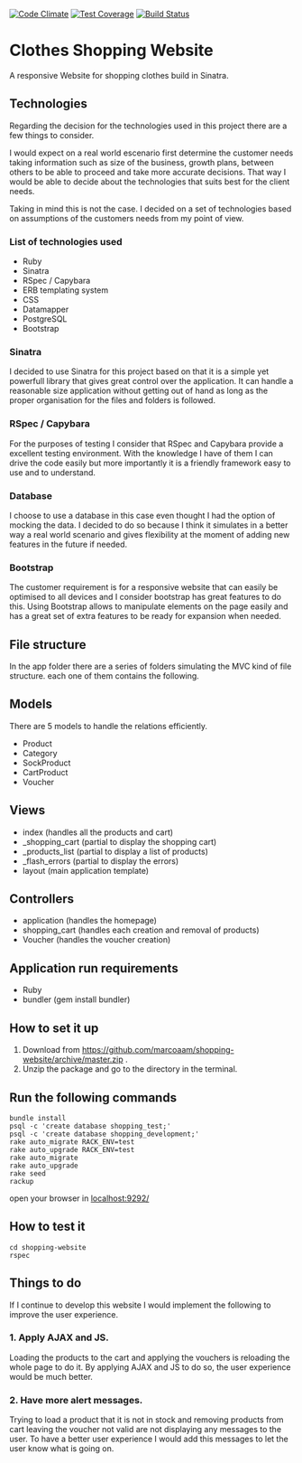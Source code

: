 [![Code Climate](https://codeclimate.com/github/marcoaam/shopping-website/badges/gpa.svg)](https://codeclimate.com/github/marcoaam/shopping-website) [![Test Coverage](https://codeclimate.com/github/marcoaam/shopping-website/badges/coverage.svg)](https://codeclimate.com/github/marcoaam/shopping-website) [![Build Status](https://travis-ci.org/marcoaam/shopping-website.svg?branch=development)](https://travis-ci.org/marcoaam/shopping-website)

Clothes Shopping Website
=======================

A responsive Website for shopping clothes build in Sinatra.

Technologies
------------

Regarding the decision for the technologies used in this project there are a few things to consider.

I would expect on a real world escenario first determine the customer needs taking information such as size of the business, growth plans, between others to be able to proceed and take more accurate decisions. That way I would be able to decide about the technologies that suits best for the client needs.

Taking in mind this is not the case. I decided on a set of technologies based on assumptions of the customers needs from my point of view.

### List of technologies used

- Ruby
- Sinatra
- RSpec / Capybara
- ERB templating system
- CSS
- Datamapper
- PostgreSQL
- Bootstrap


### Sinatra

I decided to use Sinatra for this project based on that it is a simple yet powerfull library that gives great control over the application. It can handle a reasonable size application without getting out of hand as long as the proper organisation for the files and folders is followed.

### RSpec / Capybara

For the purposes of testing I consider that RSpec and Capybara provide a excellent testing environment. With the knowledge I have of them I can drive the code easily but more importantly it is a friendly framework easy to use and to understand.

### Database

I choose to use a database in this case even thought I had the option of mocking the data. I decided to do so because I think it simulates in a better way a real world scenario and gives flexibility at the moment of adding new features in the future if needed.

### Bootstrap

The customer requirement is for a responsive website that can easily be optimised to all devices and I consider bootstrap has great features to do this. Using Bootstrap allows to manipulate elements on the page easily and has a great set of extra features to be ready for expansion when needed.


File structure
--------------

In the app folder there are a series of folders simulating the MVC kind of file structure. each one of them contains the following.

Models
------

There are 5 models to handle the relations efficiently.

- Product
- Category
- SockProduct
- CartProduct
- Voucher

Views
-----

- index          (handles all the products and cart)
- _shopping_cart (partial to display the shopping cart)
- _products_list (partial to display a list of products)
- _flash_errors  (partial to display the errors)
- layout         (main application template)

Controllers
-----------

- application   (handles the homepage)
- shopping_cart (handles each creation and removal of products)
- Voucher       (handles the voucher creation)


Application run requirements
----------------------------

- Ruby
- bundler (gem install bundler)


How to set it up
---------------

1. Download from https://github.com/marcoaam/shopping-website/archive/master.zip .
2. Unzip the package and go to the directory in the terminal.

Run the following commands
------------------------------

    bundle install
    psql -c 'create database shopping_test;'
    psql -c 'create database shopping_development;'
    rake auto_migrate RACK_ENV=test
    rake auto_upgrade RACK_ENV=test
    rake auto_migrate
    rake auto_upgrade
    rake seed
    rackup

open your browser in [localhost:9292/](http://localhost:9292/)


How to test it
--------------

    cd shopping-website
    rspec


Things to do
------------

If I continue to develop this website I would implement the following to improve the user experience.

### 1. Apply AJAX and JS.

Loading the products to the cart and applying the vouchers is reloading the whole page to do it. By applying AJAX and JS to do so, the user experience would be much better.

### 2. Have more alert messages.

Trying to load a product that it is not in stock and removing products from cart leaving the voucher not valid are not displaying any messages to the user. To have a better user experience I would add this messages to let the user know what is going on.
